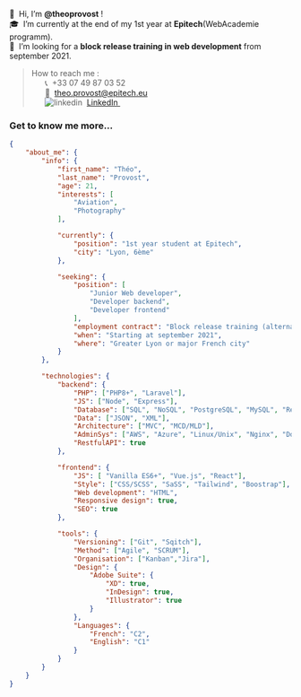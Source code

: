 👋&nbsp;&nbsp;Hi, I’m **@theoprovost** ! <br>
🎓&nbsp;&nbsp;I’m currently at the end of my 1st year at **Epitech**(WebAcademie programm).  <br>
👀&nbsp;&nbsp;I’m looking for a **block release training in web development** from september 2021.<br>

>How to reach me :  <br>
&nbsp;&nbsp;&nbsp;&nbsp;&nbsp;&nbsp;📞&nbsp;&nbsp;+33 07 49 87 03 52  <br>
&nbsp;&nbsp;&nbsp;&nbsp;&nbsp;&nbsp;📩&nbsp;&nbsp;theo.provost@epitech.eu  <br>
&nbsp;&nbsp;&nbsp;&nbsp;&nbsp;
    <img src="https://i.stack.imgur.com/gVE0j.png" alt="linkedin">&nbsp;&nbsp;<a href="https://www.linkedin.com/in/theoprovost" rel="nofollow noreferrer">LinkedIn
  </a> &nbsp;

### Get to know me more...

```json
{
    "about_me": {
        "info": {
            "first_name": "Théo",
            "last_name": "Provost",
            "age": 21,
            "interests": [
                "Aviation",
                "Photography"
            ],

            "currently": {
                "position": "1st year student at Epitech",
                "city": "Lyon, 6ème"
            },

            "seeking": {
                "position": [
                    "Junior Web developer",
                    "Developer backend",
                    "Developer frontend"
                ],
                "employment contract": "Block release training (alternance/profesionnalisation)",
                "when": "Starting at september 2021",
                "where": "Greater Lyon or major French city"
            }
        },

        "technologies": {
            "backend": {
                "PHP": ["PHP8+", "Laravel"],
                "JS": ["Node", "Express"],
                "Database": ["SQL", "NoSQL", "PostgreSQL", "MySQL", "Redis", "MongoDB"],
                "Data": ["JSON", "XML"],
                "Architecture": ["MVC", "MCD/MLD"],
                "AdminSys": ["AWS", "Azure", "Linux/Unix", "Nginx", "Docker"],
                "RestfulAPI": true
            },

            "frontend": {
                "JS": [ "Vanilla ES6+", "Vue.js", "React"],
                "Style": ["CSS/SCSS", "SaSS", "Tailwind", "Boostrap"],
                "Web development": "HTML",
                "Responsive design": true,
                "SEO": true
            },

            "tools": {
                "Versioning": ["Git", "Sqitch"],
                "Method": ["Agile", "SCRUM"],
                "Organisation": ["Kanban","Jira"],
                "Design": {
                    "Adobe Suite": {
                        "XD": true,
                        "InDesign": true,
                        "Illustrator": true
                    }
                },
                "Languages": {
                    "French": "C2",
                    "English": "C1"
                }
            }
        }
    }
}
```
